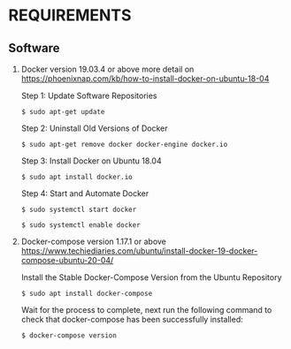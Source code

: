 # REQUIREMENTS

## Software

1. Docker version 19.03.4 or above
more detail on https://phoenixnap.com/kb/how-to-install-docker-on-ubuntu-18-04

    Step 1: Update Software Repositories
    ```
    $ sudo apt-get update
    ```

    Step 2: Uninstall Old Versions of Docker
    ```
    $ sudo apt-get remove docker docker-engine docker.io
    ```

    Step 3: Install Docker on Ubuntu 18.04
    ```
    $ sudo apt install docker.io
    ```

    Step 4: Start and Automate Docker
    ```
    $ sudo systemctl start docker
    ```
    ```
    $ sudo systemctl enable docker
    ```

2. Docker-compose version 1.17.1 or above
https://www.techiediaries.com/ubuntu/install-docker-19-docker-compose-ubuntu-20-04/

    Install the Stable Docker-Compose Version from the Ubuntu Repository
    ```
    $ sudo apt install docker-compose
    ```

   Wait for the process to complete, next run the following command to check that docker-compose has been successfully installed:
   ```
   $ docker-compose version
   ```
